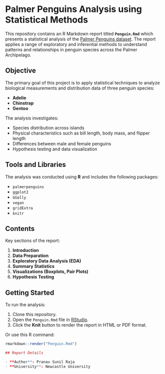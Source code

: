 # Palmer Penguins Analysis using Statistical Methods

This repository contains an R Markdown report titled **`Penguin.Rmd`** which presents a statistical analysis of the [Palmer Penguins dataset](https://allisonhorst.github.io/palmerpenguins/). The report applies a range of exploratory and inferential methods to understand patterns and relationships in penguin species across the Palmer Archipelago.

## Objective

The primary goal of this project is to apply statistical techniques to analyze biological measurements and distribution data of three penguin species:
- **Adelie**
- **Chinstrap**
- **Gentoo**

The analysis investigates:
- Species distribution across islands
- Physical characteristics such as bill length, body mass, and flipper length
- Differences between male and female penguins
- Hypothesis testing and data visualization

## Tools and Libraries

The analysis was conducted using **R** and includes the following packages:

- `palmerpenguins`
- `ggplot2`
- `GGally`
- `vegan`
- `gridExtra`
- `knitr`

## Contents

Key sections of the report:

1. **Introduction**
2. **Data Preparation**
3. **Exploratory Data Analysis (EDA)**
4. **Summary Statistics**
5. **Visualizations (Boxplots, Pair Plots)**
6. **Hypothesis Testing**

## Getting Started

To run the analysis:

1. Clone this repository.
2. Open the `Penguin.Rmd` file in [RStudio](https://posit.co/download/rstudio/).
3. Click the **Knit** button to render the report in HTML or PDF format.

Or use this R command:

```r
rmarkdown::render("Penguin.Rmd")

## Report Details

- **Author**: Pranav Sunil Raja   
- **University**: Newcastle University  
